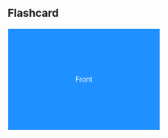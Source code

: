 ## Flashcard

<div class="flip-card" id="flipcard">
  <div class="flip-card-inner" id="inner-flipcard">
    <div class="flip-card-front">
      Front
    </div>
    <div class="flip-card-back">
      Back
    </div>
  </div>
</div>

<script>
  document.getElementById("inner-flipcard").onclick = () => {
    document.getElementById("inner-flipcard").classList.toggle("flipped")
  }
</script>

<style>
 /* The flip card container - set the width and height to whatever you want. We have added the border property to demonstrate that the flip itself goes out of the box on hover (remove perspective if you don't want the 3D effect */
.flip-card {
  background-color: transparent;
  width: 300px;
  height: 200px;
  border: 1px solid #f1f1f1;
  perspective: 1000px; /* Remove this if you don't want the 3D effect */
}

/* This container is needed to position the front and back side */
.flip-card-inner {
  position: relative;
  width: 100%;
  height: 100%;
  text-align: center;
  transition: transform 0.8s;
  transform-style: preserve-3d;
}

/* Do an horizontal flip when you move the mouse over the flip box container */
.flipped {
  transform: rotateY(180deg);
}

/* Position the front and back side */
.flip-card-front, .flip-card-back {
  position: absolute;
  width: 100%;
  height: 100%;
  -webkit-backface-visibility: hidden; /* Safari */
  backface-visibility: hidden;
  display: flex;
  align-items: center;
  justify-content: center;
}

/* Style both sides */
.flip-card-front, .flip-card-back {
  background-color: dodgerblue;
  color: white;
}

/* Style the back side */
.flip-card-back {
  transform: rotateY(180deg);
}
</style>
